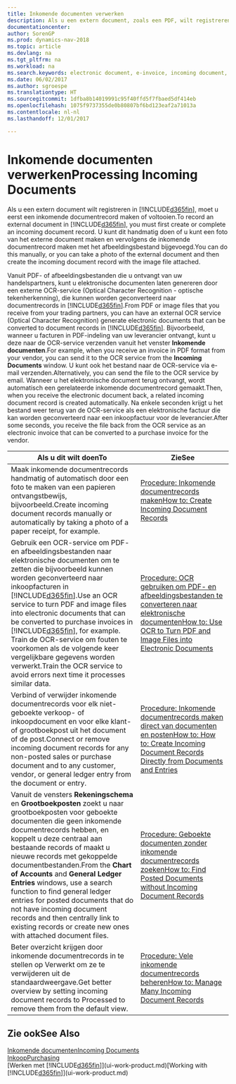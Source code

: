 ```yaml
---
title: Inkomende documenten verwerken
description: Als u een extern document, zoals een PDF, wilt registreren in Dynamics NAV, moet u eerst een inkomende documentrecord maken of voltooien.
documentationcenter: 
author: SorenGP
ms.prod: dynamics-nav-2018
ms.topic: article
ms.devlang: na
ms.tgt_pltfrm: na
ms.workload: na
ms.search.keywords: electronic document, e-invoice, incoming document, OCR, ecommerce, document exchange, import invoice
ms.date: 06/02/2017
ms.author: sgroespe
ms.translationtype: HT
ms.sourcegitcommit: 1dfba8b14019991c95f40ffd5f7fbaed5df414eb
ms.openlocfilehash: 1075f9737355de0b80807bf6bd123eaf2a71013a
ms.contentlocale: nl-nl
ms.lasthandoff: 12/01/2017

---
```

# <a name="processing-incoming-documents"></a><span data-ttu-id="96bb1-103">Inkomende documenten verwerken</span><span class="sxs-lookup"><span data-stu-id="96bb1-103">Processing Incoming Documents</span></span>
<span data-ttu-id="96bb1-104">Als u een extern document wilt registreren in [!INCLUDE[d365fin](includes/d365fin_md.md)], moet u eerst een inkomende documentrecord maken of voltooien.</span><span class="sxs-lookup"><span data-stu-id="96bb1-104">To record an external document in [!INCLUDE[d365fin](includes/d365fin_md.md)], you must first create or complete an incoming document record.</span></span> <span data-ttu-id="96bb1-105">U kunt dit handmatig doen of u kunt een foto van het externe document maken en vervolgens de inkomende documentrecord maken met het afbeeldingsbestand bijgevoegd.</span><span class="sxs-lookup"><span data-stu-id="96bb1-105">You can do this manually, or you can take a photo of the external document and then create the incoming document record with the image file attached.</span></span>

<span data-ttu-id="96bb1-106">Vanuit PDF- of afbeeldingsbestanden die u ontvangt van uw handelspartners, kunt u elektronische documenten laten genereren door een externe OCR-service (Optical Character Recognition - optische tekenherkenning), die kunnen worden geconverteerd naar documentrecords in [!INCLUDE[d365fin](includes/d365fin_md.md)].</span><span class="sxs-lookup"><span data-stu-id="96bb1-106">From PDF or image files that you receive from your trading partners, you can have an external OCR service (Optical Character Recognition) generate electronic documents that can be converted to document records in [!INCLUDE[d365fin](includes/d365fin_md.md)].</span></span> <span data-ttu-id="96bb1-107">Bijvoorbeeld, wanneer u facturen in PDF-indeling van uw leverancier ontvangt, kunt u deze naar de OCR-service verzenden vanuit het venster **Inkomende documenten**.</span><span class="sxs-lookup"><span data-stu-id="96bb1-107">For example, when you receive an invoice in PDF format from your vendor, you can send it to the OCR service from the **Incoming Documents** window.</span></span> <span data-ttu-id="96bb1-108">U kunt ook het bestand naar de OCR-service via e-mail verzenden.</span><span class="sxs-lookup"><span data-stu-id="96bb1-108">Alternatively, you can send the file to the OCR service by email.</span></span> <span data-ttu-id="96bb1-109">Wanneer u het elektronische document terug ontvangt, wordt automatisch een gerelateerde inkomende documentrecord gemaakt.</span><span class="sxs-lookup"><span data-stu-id="96bb1-109">Then, when you receive the electronic document back, a related incoming document record is created automatically.</span></span> <span data-ttu-id="96bb1-110">Na enkele seconden krijgt u het bestand weer terug van de OCR-service als een elektronische factuur die kan worden geconverteerd naar een inkoopfactuur voor de leverancier.</span><span class="sxs-lookup"><span data-stu-id="96bb1-110">After some seconds, you receive the file back from the OCR service as an electronic invoice that can be converted to a purchase invoice for the vendor.</span></span>

| <span data-ttu-id="96bb1-111">Als u dit wilt doen</span><span class="sxs-lookup"><span data-stu-id="96bb1-111">To</span></span> | <span data-ttu-id="96bb1-112">Zie</span><span class="sxs-lookup"><span data-stu-id="96bb1-112">See</span></span> |
| --- | --- |
| <span data-ttu-id="96bb1-113">Maak inkomende documentrecords handmatig of automatisch door een foto te maken van een papieren ontvangstbewijs, bijvoorbeeld.</span><span class="sxs-lookup"><span data-stu-id="96bb1-113">Create incoming document records manually or automatically by taking a photo of a paper receipt, for example.</span></span> |[<span data-ttu-id="96bb1-114">Procedure: Inkomende documentrecords maken</span><span class="sxs-lookup"><span data-stu-id="96bb1-114">How to: Create Incoming Document Records</span></span>](across-how-create-income-document-records.md) |
| <span data-ttu-id="96bb1-115">Gebruik een OCR-service om PDF- en afbeeldingsbestanden naar elektronische documenten om te zetten die bijvoorbeeld kunnen worden geconverteerd naar inkoopfacturen in [!INCLUDE[d365fin](includes/d365fin_md.md)].</span><span class="sxs-lookup"><span data-stu-id="96bb1-115">Use an OCR service to turn PDF and image files into electronic documents that can be converted to purchase invoices in [!INCLUDE[d365fin](includes/d365fin_md.md)], for example.</span></span> <span data-ttu-id="96bb1-116">Train de OCR-service om fouten te voorkomen als de volgende keer vergelijkbare gegevens worden verwerkt.</span><span class="sxs-lookup"><span data-stu-id="96bb1-116">Train the OCR service to avoid errors next time it processes similar data.</span></span> |[<span data-ttu-id="96bb1-117">Procedure: OCR gebruiken om PDF- en afbeeldingsbestanden te converteren naar elektronische documenten</span><span class="sxs-lookup"><span data-stu-id="96bb1-117">How to: Use OCR to Turn PDF and Image Files into Electronic Documents</span></span>](across-how-use-ocr-pdf-images-files.md) |
| <span data-ttu-id="96bb1-118">Verbind of verwijder inkomende documentrecords voor elk niet-geboekte verkoop- of inkoopdocument en voor elke klant- of grootboekpost uit het document of de post.</span><span class="sxs-lookup"><span data-stu-id="96bb1-118">Connect or remove incoming document records for any non-posted sales or purchase document and to any customer, vendor, or general ledger entry from the document or entry.</span></span> |[<span data-ttu-id="96bb1-119">Procedure: Inkomende documentrecords maken direct van documenten en posten</span><span class="sxs-lookup"><span data-stu-id="96bb1-119">How to: How to: Create Incoming Document Records Directly from Documents and Entries</span></span>](across-how-connect-disconnect-income-document-records.md) |
| <span data-ttu-id="96bb1-120">Vanuit de vensters **Rekeningschema** en **Grootboekposten** zoekt u naar grootboekposten voor geboekte documenten die geen inkomende documentrecords hebben, en koppelt u deze centraal aan bestaande records of maakt u nieuwe records met gekoppelde documentbestanden.</span><span class="sxs-lookup"><span data-stu-id="96bb1-120">From the **Chart of Accounts** and **General Ledger Entries** windows, use a search function to find general ledger entries for posted documents that do not have incoming document records and then centrally link to existing records or create new ones with attached document files.</span></span> |[<span data-ttu-id="96bb1-121">Procedure: Geboekte documenten zonder inkomende documentrecords zoeken</span><span class="sxs-lookup"><span data-stu-id="96bb1-121">How to: Find Posted Documents without Incoming Document Records</span></span>](across-how-find-posted-documents-without-income-document-records.md) |
| <span data-ttu-id="96bb1-122">Beter overzicht krijgen door inkomende documentrecords in te stellen op Verwerkt om ze te verwijderen uit de standaardweergave.</span><span class="sxs-lookup"><span data-stu-id="96bb1-122">Get better overview by setting incoming document records to Processed to remove them from the default view.</span></span> |[<span data-ttu-id="96bb1-123">Procedure: Vele inkomende documentrecords beheren</span><span class="sxs-lookup"><span data-stu-id="96bb1-123">How to: Manage Many Incoming Document Records</span></span>](across-how-manage-many-income-document-records.md) |

## <a name="see-also"></a><span data-ttu-id="96bb1-124">Zie ook</span><span class="sxs-lookup"><span data-stu-id="96bb1-124">See Also</span></span>
[<span data-ttu-id="96bb1-125">Inkomende documenten</span><span class="sxs-lookup"><span data-stu-id="96bb1-125">Incoming Documents</span></span>](across-income-documents.md)  
[<span data-ttu-id="96bb1-126">Inkoop</span><span class="sxs-lookup"><span data-stu-id="96bb1-126">Purchasing</span></span>](purchasing-manage-purchasing.md)  
<span data-ttu-id="96bb1-127">[Werken met [!INCLUDE[d365fin](includes/d365fin_md.md)]](ui-work-product.md)</span><span class="sxs-lookup"><span data-stu-id="96bb1-127">[Working with [!INCLUDE[d365fin](includes/d365fin_md.md)]](ui-work-product.md)</span></span>

